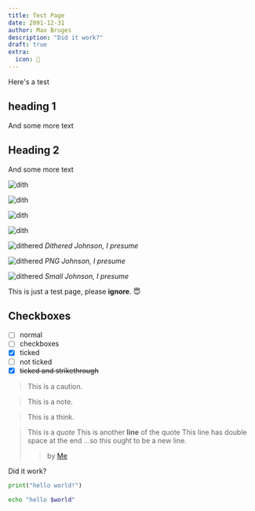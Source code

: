 ```yaml
---
title: Test Page
date: 2091-12-31
author: Max Bruges
description: "Did it work?"
draft: true
extra:
  icon: 🧪
---
```


Here's a test

## heading 1

And some more text

## Heading 2

And some more text

![dith](/images/dith-athens.webp)


![dith](/images/dith-max.webp)

![dith](/images/dith-canute.webp)

![dith](/images/dith-pen.webp)

![dithered](/images/dith-johnson.webp)
*Dithered Johnson, I presume*


![dithered](/images/dith-johnson.png)
*PNG Johnson, I presume*


![dithered](/images/small-johnson.webp)
*Small Johnson, I presume*

This is just a test page, please **ignore**. 😇

## Checkboxes

- [ ] normal
- [ ] checkboxes
- [x] ticked
- [ ] not ticked
- [x] ~~ticked and strikethrough~~

>[](caution)
> This is a caution.

>[](note)
> This is a note.

>[](think)
> This is a think.


> This is a *quote*
> This is another **line** of the quote
> This line has double space at the end
> ...so this ought to be a new line.
>> by [Me](@/about.md)

Did it work?

```python
print("hello world!")
```

```bash
echo "hello $world"
```
